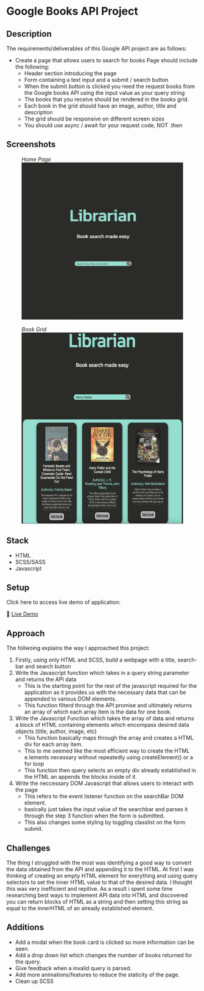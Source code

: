 # Google Books API Project

## Description

The requirements/deliverables of this Google API project are as follows:

-   Create a page that allows users to search for books Page should include the following:
    -   Header section introducing the page
    -   Form containing a text input and a submit / search button
    -   When the submit button is clicked you need the request books from the Google books API using the input value as your query string
    -   The books that you receive should be rendered in the books grid.
    -   Each book in the grid should have an image, author, title and description
    -   The grid should be responsive on different screen sizes
    -   You should use async / await for your request code, NOT .then

## Screenshots

<figure>
<figcaption><i>Home Page</i></figcaption>
<img src="./assets/home.png" width="500px" alt="Home Page" />
</figure>

<figure>
<figcaption><i>Book Grid</i></figcaption>
<img src="./assets/grid.png" height="500px" alt="Small Screen UI" />
</figure>

## Stack

-   HTML
-   SCSS/SASS
-   Javascript

## Setup

Click here to access live demo of application:

🔗 [Live Demo](https://darcyjhenschke.github.io/Google-Books_UI/)

## Approach

The follwoing explains the way I approached this project:

1. Firstly, using only HTML and SCSS, build a webpage with a title, search-bar and search button
2. Write the Javascript function which takes in a query string parameter and returns the API data
    - This is the starting point for the rest of the javascript required for the application as it provides us with the necessary data that can be appended to various DOM elements.
    - This function filterd through the API promise and ultimately returns an array of which each array item is the data for one book.
3. Write the Javascript Function which takes the array of data and returns a block of HTML containing elements which encompass desired data objects (title, author, image, etc)
    - This function basically maps through the array and creates a HTML div for each array item.
    - This to me seemed like the most efficient way to create the HTML e.lements necessary without repeatedly using createElement() or a for loop
    - This function then query selects an empty div already established in the HTML an appends the blocks inside of it.
4. Write the neccessary DOM Javascript that allows users to interact with the page
    - This refers to the event listener function on the searchBar DOM element.
    - basically just takes the input value of the searchbar and parses it through the step 3 function when the form is submitted.
    - This also changes some styling by toggling classlist on the form submit.

## Challenges

The thing I struggled with the most was identifying a good way to convert the data obtained from the API and appending it to the HTML. At first I was thinking of creating an empty HTML element for everything and using query selectors to set the inner HTML value to that of the desired data. I thought this was very inefficient and repitive. As a result i spent some time researching best ways to implement API data into HTML and discovered you can return blocks of HTML as a string and then setting this string as equal to the innerHTML of an already established element.

## Additions

-   Add a modal when the book card is clicked so more information can be seen.
-   Add a drop down list which changes the number of books returned for the query.
-   Give feedback when a invalid query is parsed.
-   Add more animations/features to reduce the staticity of the page.
-   Clean up SCSS
